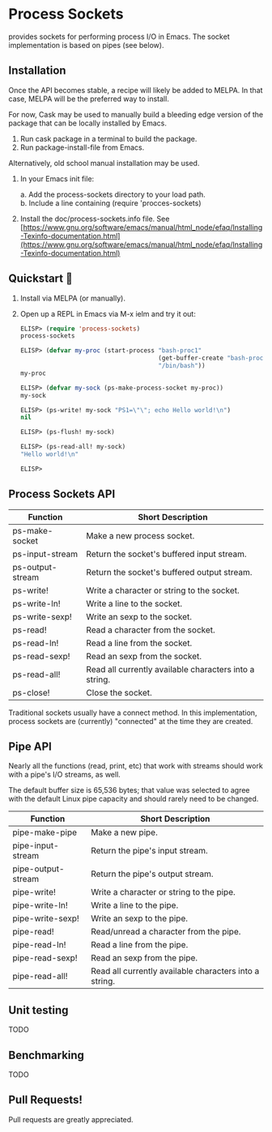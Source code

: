 Process Sockets
===============

provides sockets for performing process I/O in Emacs.  The socket
implementation is based on pipes (see below).

Installation
------------

Once the API becomes stable, a recipe will likely be added to MELPA.
In that case, MELPA will be the preferred way to install.

For now, Cask may be used to manually build a bleeding edge version of
the package that can be locally installed by Emacs.

  1. Run cask package in a terminal to build the package.
  2. Run package-install-file from Emacs.

Alternatively, old school manual installation may be used.

  1.  In your Emacs init file:

      a. Add the process-sockets directory to your load path.<br>
      b. Include a line containing (require 'procces-sockets)

  2. Install the doc/process-sockets.info file.  See [https://www.gnu.org/software/emacs/manual/html_node/efaq/Installing-Texinfo-documentation.html](https://www.gnu.org/software/emacs/manual/html_node/efaq/Installing-Texinfo-documentation.html)

Quickstart :rocket:
----------

1.  Install via MELPA (or manually).
2.  Open up a REPL in Emacs via M-x ielm and try it out:

    ```el
    ELISP> (require 'process-sockets)
    process-sockets

    ELISP> (defvar my-proc (start-process "bash-proc1"
                                          (get-buffer-create "bash-proc1")
                                          "/bin/bash"))
    my-proc

    ELISP> (defvar my-sock (ps-make-process-socket my-proc))
    my-sock

    ELISP> (ps-write! my-sock "PS1=\"\"; echo Hello world!\n")
    nil

    ELISP> (ps-flush! my-sock)

    ELISP> (ps-read-all! my-sock)
    "Hello world!\n"

    ELISP>
    ```

Process Sockets API
-------------------

 Function         | Short Description
------------------|------------------------------------------------------
 ps-make-socket   | Make a new process socket.
 ps-input-stream  | Return the socket's buffered input stream.
 ps-output-stream | Return the socket's buffered output stream.
 ps-write!        | Write a character or string to the socket.
 ps-write-ln!     | Write a line to the socket.
 ps-write-sexp!   | Write an sexp to the socket.
 ps-read!         | Read a character from the socket.
 ps-read-ln!      | Read a line from the socket.
 ps-read-sexp!    | Read an sexp from the socket.
 ps-read-all!     | Read all currently available characters into a string.
 ps-close!        | Close the socket.

Traditional sockets usually have a connect method.  In this
implementation, process sockets are (currently) "connected" at the
time they are created.

Pipe API
--------

Nearly all the functions (read, print, etc) that work with streams
should work with a pipe's I/O streams, as well.

The default buffer size is 65,536 bytes; that value was selected to
agree with the default Linux pipe capacity and should rarely need to
be changed.

 Function           | Short Description
 -------------------|------------------------------------------------
 pipe-make-pipe     | Make a new pipe.
 pipe-input-stream  | Return the pipe's input stream.
 pipe-output-stream | Return the pipe's output stream.
 pipe-write!        | Write a character or string to the pipe.
 pipe-write-ln!     | Write a line to the pipe.
 pipe-write-sexp!   | Write an sexp to the pipe.
 pipe-read!         | Read/unread a character from the pipe.
 pipe-read-ln!      | Read a line from the pipe.
 pipe-read-sexp!    | Read an sexp from the pipe.
 pipe-read-all!     | Read all currently available characters into a string.

Unit testing
------------

TODO

Benchmarking
------------

TODO

Pull Requests!
--------------

Pull requests are greatly appreciated.
